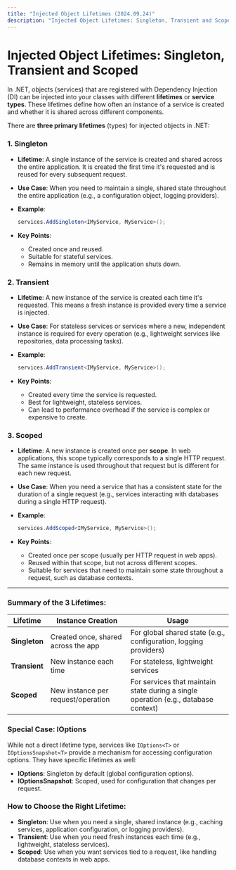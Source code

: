 ```yaml
---
title: "Injected Object Lifetimes (2024.09.24)"
description: "Injected Object Lifetimes: Singleton, Transient and Scoped"
---
```


# Injected Object Lifetimes: Singleton, Transient and Scoped

In .NET, objects (services) that are registered with Dependency Injection (DI) can be injected into your classes with different **lifetimes** or **service types**. These lifetimes define how often an instance of a service is created and whether it is shared across different components.

There are **three primary lifetimes** (types) for injected objects in .NET:

### 1. **Singleton**
   - **Lifetime**: A single instance of the service is created and shared across the entire application. It is created the first time it's requested and is reused for every subsequent request.
   - **Use Case**: When you need to maintain a single, shared state throughout the entire application (e.g., a configuration object, logging providers).
   - **Example**: 
     ```csharp
     services.AddSingleton<IMyService, MyService>();
     ```

   - **Key Points**:
     - Created once and reused.
     - Suitable for stateful services.
     - Remains in memory until the application shuts down.

### 2. **Transient**
   - **Lifetime**: A new instance of the service is created each time it's requested. This means a fresh instance is provided every time a service is injected.
   - **Use Case**: For stateless services or services where a new, independent instance is required for every operation (e.g., lightweight services like repositories, data processing tasks).
   - **Example**:
     ```csharp
     services.AddTransient<IMyService, MyService>();
     ```

   - **Key Points**:
     - Created every time the service is requested.
     - Best for lightweight, stateless services.
     - Can lead to performance overhead if the service is complex or expensive to create.

### 3. **Scoped**
   - **Lifetime**: A new instance is created once per **scope**. In web applications, this scope typically corresponds to a single HTTP request. The same instance is used throughout that request but is different for each new request.
   - **Use Case**: When you need a service that has a consistent state for the duration of a single request (e.g., services interacting with databases during a single HTTP request).
   - **Example**:
     ```csharp
     services.AddScoped<IMyService, MyService>();
     ```

   - **Key Points**:
     - Created once per scope (usually per HTTP request in web apps).
     - Reused within that scope, but not across different scopes.
     - Suitable for services that need to maintain some state throughout a request, such as database contexts.

---

### Summary of the 3 Lifetimes:

| Lifetime  | Instance Creation           | Usage                                       |
|-----------|-----------------------------|---------------------------------------------|
| **Singleton** | Created once, shared across the app | For global shared state (e.g., configuration, logging providers) |
| **Transient** | New instance each time    | For stateless, lightweight services         |
| **Scoped**    | New instance per request/operation | For services that maintain state during a single operation (e.g., database context) |

### Special Case: **IOptions<T>**
While not a direct lifetime type, services like `IOptions<T>` or `IOptionsSnapshot<T>` provide a mechanism for accessing configuration options. They have specific lifetimes as well:
- **IOptions<T>**: Singleton by default (global configuration options).
- **IOptionsSnapshot<T>**: Scoped, used for configuration that changes per request.

### How to Choose the Right Lifetime:
- **Singleton**: Use when you need a single, shared instance (e.g., caching services, application configuration, or logging providers).
- **Transient**: Use when you need fresh instances each time (e.g., lightweight, stateless services).
- **Scoped**: Use when you want services tied to a request, like handling database contexts in web apps.



